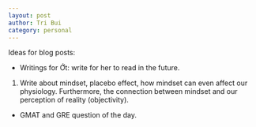 ```yaml
---
layout: post
author: Tri Bui
category: personal
---
```

Ideas for blog posts:

- Writings for Ớt: write for her to read in the future.

1. Write about mindset, placebo effect, how mindset can even affect our physiology. Furthermore, the connection between mindset and our perception of reality (objectivity).

- GMAT and GRE question of the day.
